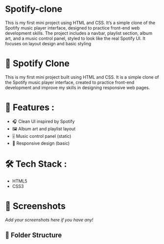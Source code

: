# Spotify-clone
This is my first mini project using HTML and CSS. It’s a simple clone of the Spotify music player interface, designed to practice front-end web development skills. The project includes a navbar, playlist section, album art, and a music control panel, styled to look like the real Spotify UI. It focuses on layout design and basic styling
# 🎵 Spotify Clone

This is my first mini project built using HTML and CSS. It is a simple clone of the Spotify music player interface, created to practice front-end development and improve my skills in designing responsive web pages.

# 🚀 Features :

- 🎧 Clean UI inspired by Spotify
- 🖼️ Album art and playlist layout
- 🎚️ Music control panel (static)
- 📱 Responsive design (basic)

# 🛠️ Tech Stack :

- HTML5
- CSS3

# 📸 Screenshots

_Add your screenshots here if you have any!_

## 📁 Folder Structure

